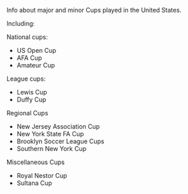 
Info about major and minor Cups played in the United States.

Including:

National cups: 

* US Open Cup
* AFA Cup
* Amateur Cup

League cups: 

* Lewis Cup
* Duffy Cup

Regional Cups

* New Jersey Association Cup
* New York State FA Cup
* Brooklyn Soccer League Cups
* Southern New York Cup

Miscellaneous Cups

* Royal Nestor Cup
* Sultana Cup